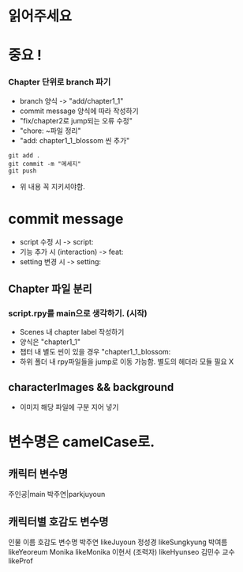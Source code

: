 # 읽어주세요 

# 중요 !
### Chapter 단위로 branch 파기
- branch 양식 -> "add/chapter1_1"
- commit message 양식에 따라 작성하기
- "fix/chapter2로 jump되는 오류 수정"
- "chore: ~파일 정리"
- "add: chapter1_1_blossom 씬 추가"
```
git add .
git commit -m "메세지"
git push
```
- 위 내용 꼭 지키셔야함.

# commit message
- script 수정 시 -> script:
- 기능 추가 시 (interaction) -> feat:
- setting 변경 시 -> setting:


## Chapter 파일 분리

### script.rpy를 main으로 생각하기. (시작)
- Scenes 내 chapter label 작성하기
- 양식은 "chapter1_1"
- 챕터 내 별도 씬이 있을 경우 "chapter1_1_blossom:
- 하위 폴더 내 rpy파일들을 jump로 이동 가능함. 별도의 헤더라 모듈 필요 X

## characterImages && background 

- 이미지 해당 파일에 구분 지어 넣기

# 변수명은 camelCase로.

## 캐릭터 변수명

주인공|main 
박주연|parkjuyoun

## 캐릭터별 호감도 변수명

인물 이름	호감도 변수명
박주연	likeJuyoun
정성경	likeSungkyung
박여름	likeYeoreum
Monika	likeMonika
이현서 (조력자)	likeHyunseo
김민수 교수	likeProf
